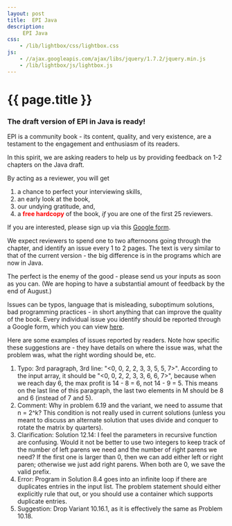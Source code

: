 ```yaml
---
layout: post
title:  EPI Java 
description:
     EPI Java
css:
    - /lib/lightbox/css/lightbox.css
js:
    - //ajax.googleapis.com/ajax/libs/jquery/1.7.2/jquery.min.js
    - /lib/lightbox/js/lightbox.js
---
```


{{ page.title }}
================

<h3>The draft version of EPI in Java is ready!</h3>

EPI is a community book - its content, quality, and very existence,
are a testament to the engagement and enthusiasm of its readers.

In this spirit, we are asking readers to help us by providing
feedback on 1-2 chapters on the Java draft.

By acting as a reviewer, you will get 
<ol>
<li>a chance to perfect your interviewing skills,
<li> an early look at the book, 
<li> our undying gratitude, and, 
<li> a <font color="red"><b>free hardcopy</b></font> of the book, <em>if</em> you are one of the first 25 reviewers.
</ol>

If you are interested, please sign up via this <a href="http://goo.gl/forms/a9CsMJFXbn">Google form</a>.

We expect reviewers to spend one to two afternoons going through
the chapter, and identify an issue every 1 to 2 pages. The text is very similar to that of
the current version - the big difference is in the programs which are now in Java. 

The perfect is the enemy of the good - please send us your inputs as soon as you can. (We are hoping
to have a substantial amount of feedback by the end of August.)

Issues can be typos, language that is misleading, suboptimum solutions, bad programming practices - in short
anything that can improve the quality of the book.
Every individual issue you identify should be reported through a Google form, which you
can view <a href="http://goo.gl/forms/x0DJqUcP6e">here</a>.

Here are some examples of issues reported by readers.
Note how specific these suggestions are - they have details on where the issue was, what the problem was, what the right wording should be, etc.
<ol>
<li> Typo: 3rd paragraph, 3rd line: "<0, 0, 2, 2, 3, 3, 5, 5, 7>". According to the input array, it should be "<0, 0, 2, 2, 3, 3, 6, 6, 7>", because when we reach day 6, the max profit is 14 - 8 = 6, not 14 - 9 = 5.
This means on the last line of this paragraph, the last two elements in M should be 8 and 6 (instead of 7 and 5).
<li> Comment: Why in problem 6.19 and the variant, we need to assume that n = 2^k? This condition is not really used in current solutions (unless you meant to discuss an alternate solution that uses divide and conquer to rotate the matrix by quarters).
<li> Clarification: Solution 12.14: I feel the parameters in recursive function are confusing. Would it not be better to use two integers to keep track of the number of left parens we need and the number of right parens we need? If the first one is larger than 0, then we can add either left or right paren; otherwise we just add right parens. When both are 0, we save the valid prefix.  
<li> Error: Program in Solution 8.4 goes into an infinite loop
if there are duplicates entries in the input list. The problem statement should either explicitly
rule that out, or you should use a container which supports duplicate entries.
<li> Suggestion: Drop Variant 10.16.1, as it is effectively the same as Problem 10.18.
</ol>
